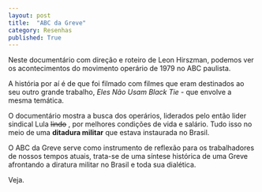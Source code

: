 ```yaml
---
layout: post
title:  "ABC da Greve"
category: Resenhas
published: True
---
```


Neste documentário com direção e roteiro de Leon Hirszman, podemos ver os acontecimentos do movimento operário de 1979 no ABC paulista.

A história por aí é de que foi filmado com filmes que eram destinados ao seu outro grande trabalho, _Eles Não Usam Black Tie_ - que envolve a mesma temática.

O documentário mostra a busca dos operários, liderados pelo então lider sindical Lula ~~lindo~~ , por melhores condições de vida e salário. Tudo isso no meio de uma **ditadura militar** que estava instaurada no Brasil.

O ABC da Greve serve como instrumento de reflexão para os trabalhadores de nossos tempos atuais, trata-se de uma síntese histórica de uma Greve afrontando a diratura militar no Brasil e toda sua dialética.

Veja.